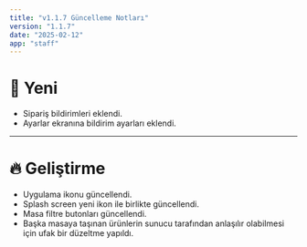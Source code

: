 ```yaml
---
title: "v1.1.7 Güncelleme Notları"
version: "1.1.7"
date: "2025-02-12"
app: "staff"
---
```

# 🚀 Yeni
- Sipariş bildirimleri eklendi.
- Ayarlar ekranına bildirim ayarları eklendi.

---


# 🔥 Geliştirme
- Uygulama ikonu güncellendi.
- Splash screen yeni ikon ile birlikte güncellendi.
- Masa filtre butonları güncellendi.
- Başka masaya taşınan ürünlerin sunucu tarafından anlaşılır olabilmesi için ufak bir düzeltme yapıldı.